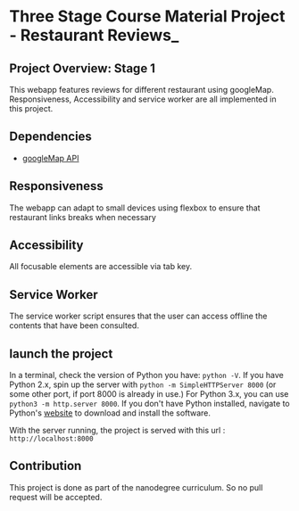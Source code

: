 
# Three Stage Course Material Project - Restaurant Reviews_

## Project Overview: Stage 1

This webapp features reviews for different restaurant using googleMap. Responsiveness, Accessibility and service worker are all implemented in this project.

## Dependencies

 - [googleMap API](https://developers.google.com/maps/?hl=fr)

## Responsiveness
 
 The webapp can adapt to small devices using flexbox to ensure that restaurant links breaks when necessary

## Accessibility

 All focusable elements are accessible via tab key.

## Service Worker

The service worker script ensures that the user can access offline the contents that have been consulted.

## launch the project

In a terminal, check the version of Python you have: `python -V`. If you have Python 2.x, spin up the server with `python -m SimpleHTTPServer 8000` (or some other port, if port 8000 is already in use.) For Python 3.x, you can use `python3 -m http.server 8000`. If you don't have Python installed, navigate to Python's [website](https://www.python.org/) to download and install the software.

With the server running, the project is served with this url : `http://localhost:8000`
## Contribution

This project is done as part of the nanodegree curriculum. So no pull request will be accepted.